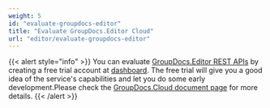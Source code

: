 ```yaml
---
weight: 5
id: "evaluate-groupdocs-editor"
title: "Evaluate GroupDocs.Editor Cloud"
url: "editor/evaluate-groupdocs-editor"
---
```


{{< alert style="info" >}}
You can evaluate [GroupDocs.Editor REST APIs](http://apireference.groupdocs.cloud/editor) by creating a free trial account at [dashboard](https://dashboard.groupdocs.cloud/#/). The free trial will give you a good idea of the service's capabilities and let you do some early development.Please check the [GroupDocs.Cloud document page](https://purchase.groupdocs.cloud/trial) for more details.
{{< /alert >}}